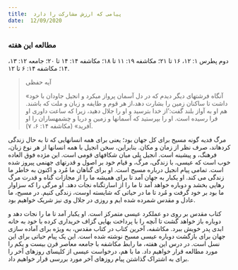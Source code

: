 ```yaml
---
title:  پیامی که ارزش مشارکت را دارد
date:  12/09/2020
---
```


### مطالعه این هفته
دوم پطرس ۱: ۱۲، ۱۶ تا ۲۱؛ مکاشفه ۱۹: ۱۱ تا ۱۸؛ مکاشفه ۱۴: ۱۴ تا ۲۰؛ جامعه ۱۲: ۱۳، ۱۴؛ مکاشفه ۱۴: ۶ تا ۱۲.

> <p>آیه حفظی</p>
> «آنگاه فرشتهای دیگر دیدم که در دل آسمان پرواز میکرد و انجیل جاودان با خود داشت تا ساکنان زمین را بشارت دهد،از هر قوم و طایفه و زبان و ملت که باشند. هم او به آواز بلند گفت:’از خدا بترسید و او را جلال دهید، زیرا که ساعت داوری او فرا رسیده است. او را بپرستید که آسمانها و زمین و دریا و چشمهساران را او آفرید» (مکاشفه ۱۴: ۶، ۷).

مرگ فدیه گونه مسیح برای کل جهان بود؛ یعنی برای همه انسانهایی که تا به حال زندگی کردهاند، صرف نظر از زمان و مکان. بنابراین، سخن انجیل با همه انسانها از هر نوع زبان، فرهنگ، و پیشینه است. انجیل پلی میان شکافهای قومی است. این مژده فوق العاده خوب است که عیسی، با زندگی، مرگ، و قیام خود بر اصول و قدرتهای جهنمی پیروز شده است. تمامی پیام انجیل درباره مسیح است. او برای گناهان ما مُرد و اکنون به خاطر ما زندگی می کند. او یکبار به جهان آمد تا برای همیشه ما را از مجازات گناه و قدرت مرگ رهایی بخشد و دوباره خواهد آمد تا ما را از اسارتگناه نجات دهد. او مرگی را که سزاوار ما بود بر خود گرفت و مُرد تا ما در حیاتی که شایسته اوست، زندگی کنیم. در مسیح، ما عادل و مقدس شمرده شده ایم و روزی در جلال وی نیز شریک خواهیم بود.

کتاب مقدس بر روی دو عملکرد عیسی متمرکز است. او یکبار آمد تا ما را نجات دهد و دوباره باز خواهد گشت تا آنچه را با پرداخت بهایی گزاف خریداری کرده با خود به خانه ابدی پدر خویش  ببرد. مکاشفه، آخرین کتاب در کتاب مقدس، به ویژه برای آماده سازی جهان برای بازگشت دوباره عیسی مسیح نوشته شده است. این یک پیام حیاتی برای این نسل است. در درس این هفته، ما رابط مکاشفه با جامعه معاصر قرن بیست و یکم را مورد مطالعه قرار خواهیم داد. ما با هم، درخواست عیسی از کلیسای روزهای آخر را برای به اشتراک گذاشتن پیام روزهای آخر مورد بررسی قرار خواهیم داد.